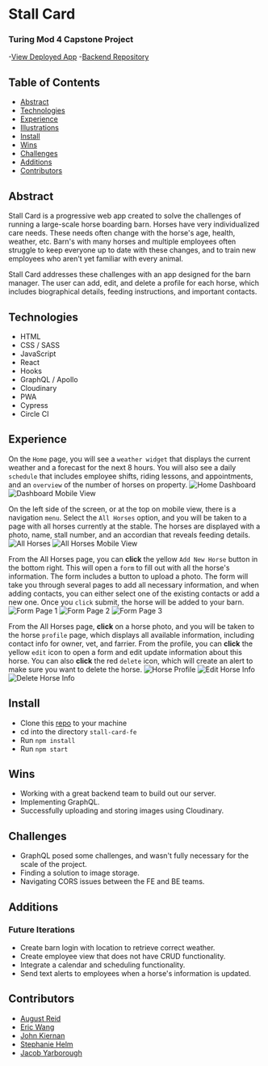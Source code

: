 # Stall Card

### Turing Mod 4 Capstone Project
-[View Deployed App](https://stall-card.herokuapp.com/)
-[Backend Repository](https://github.com/Stall-Card-App/stall_card_be)

## Table of Contents
- [Abstract](#Abstract)
- [Technologies](#Technologies)
- [Experience](#Experience)
- [Illustrations](#Illustrations)
- [Install](#Install)
- [Wins](#Wins)
- [Challenges](#Challenges)
- [Additions](#Additions)
- [Contributors](#Contributors)

## Abstract
Stall Card is a progressive web app created to solve the challenges of running a large-scale horse boarding barn. Horses have very individualized care needs. These needs often change with the horse's age, health, weather, etc. Barn's with many horses and multiple employees often struggle to keep everyone up to date with these changes, and to train new employees who aren't yet familiar with every animal. 

Stall Card addresses these challenges with an app designed for the barn manager. The user can add, edit, and delete a profile for each horse, which includes biographical details, feeding instructions, and important contacts. 

## Technologies
-  HTML
-  CSS / SASS
-  JavaScript
-  React
-  Hooks
- GraphQL / Apollo
- Cloudinary
- PWA
- Cypress
- Circle CI

## Experience
On the `Home` page, you will see a `weather widget` that displays the current weather and a forecast for the next 8 hours. You will also see a daily `schedule` that includes employee shifts, riding lessons, and appointments, and an `overview` of the number of horses on property. 
![Home Dashboard](./src/assets/screenshots/dashFull.png)
![Dashboard Mobile View](./src/assets/screenshots/dashSmall.png)

On the left side of the screen, or at the top on mobile view, there is a navigation `menu`. Select the `All Horses` option, and you will be taken to a page with all horses currently at the stable. The horses are displayed with a photo, name, stall number, and an accordian that reveals feeding details. 
![All Horses](./src/assets/screenshots/horsesFull.png)
![All Horses Mobile View](./src/assets/screenshots/horsesMed.png)

From the All Horses page, you can **click** the yellow `Add New Horse` button in the bottom right. This will open a `form` to fill out with all the horse's information. The form includes a button to upload a photo. The form will take you through several pages to add all necessary information, and when adding contacts, you can either select one of the existing contacts or add a new one. Once you `click` submit, the horse will be added to your barn. 
![Form Page 1](./src/assets/screenshots/form1.png)
![Form Page 2](./src/assets/screenshots/form2.png)
![Form Page 3](./src/assets/screenshots/form3.png)

From the All Horses page, **click** on a horse photo, and you will be taken to the horse `profile` page, which displays all available information, including contact info for owner, vet, and farrier. 
From the profile, you can **click** the yellow `edit` icon to open a form and edit update information about this horse. You can also **click** the red `delete` icon, which will create an alert to make sure you want to delete the horse. 
![Horse Profile](./src/assets/screenshots/profile.png)
![Edit Horse Info](./src/assets/screenshots/edit.png)
![Delete Horse Info](./src/assets/screenshots/delete.png)

## Install
-  Clone this [repo](https://github.com/Stall-Card-App/stall-card-fe) to your machine
-  cd into the directory `stall-card-fe`
-  Run `npm install`
-  Run `npm start`

## Wins
- Working with a great backend team to build out our server.
- Implementing GraphQL. 
- Successfully uploading and storing images using Cloudinary.

## Challenges
- GraphQL posed some challenges, and wasn't fully necessary for the scale of the project. 
- Finding a solution to image storage.
- Navigating CORS issues between the FE and BE teams.

## Additions
### Future Iterations
- Create barn login with location to retrieve correct weather.
- Create employee view that does not have CRUD functionality.
- Integrate a calendar and scheduling functionality.
- Send text alerts to employees when a horse's information is updated.

## Contributors
- [August Reid](https://github.com/augustreid)
- [Eric Wang](https://github.com/ewang09)
- [John Kiernan](https://github.com/jkiernan12)
- [Stephanie Helm](https://github.com/stephaniemhelm)
- [Jacob Yarborough](https://github.com/jacobyarborough)
